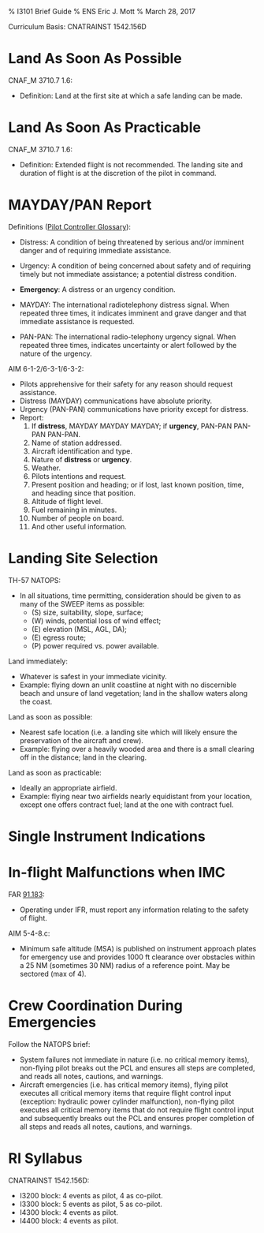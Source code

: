 % I3101 Brief Guide
% ENS Eric J. Mott
% March 28, 2017

Curriculum Basis: CNATRAINST 1542.156D

Land As Soon As Possible
========================

CNAF_M 3710.7 1.6:

- Definition: Land at the first site at which a safe landing can be made.

Land As Soon As Practicable
===========================

CNAF_M 3710.7 1.6:

- Definition: Extended flight is not recommended. The landing site and duration
  of flight is at the discretion of the pilot in command.

MAYDAY/PAN Report
=================

Definitions ([Pilot Controller Glossary][1]):

- Distress: A condition of being threatened by serious and/or imminent danger
  and of requiring immediate assistance.

- Urgency: A condition of being concerned about safety and of requiring timely
  but not immediate assistance; a potential distress condition.

- **Emergency**: A distress or an urgency condition.

- MAYDAY: The international radiotelephony distress signal. When repeated three
  times, it indicates imminent and grave danger and that immediate assistance is
  requested.

- PAN-PAN: The international radio-telephony urgency signal. When repeated three
  times, indicates uncertainty or alert followed by the nature of the urgency.

AIM 6-1-2/6-3-1/6-3-2:

- Pilots apprehensive for their safety for any reason should request assistance.
- Distress (MAYDAY) communications have absolute priority.
- Urgency (PAN-PAN) communications have priority except for distress.
- Report:
  1. If **distress**, MAYDAY MAYDAY MAYDAY; if **urgency**, PAN-PAN PAN-PAN PAN-PAN.
  2. Name of station addressed.
  3. Aircraft identification and type.
  4. Nature of **distress** or **urgency**.
  5. Weather.
  6. Pilots intentions and request.
  7. Present position and heading; or if lost, last known position, time, and
     heading since that position.
  8. Altitude of flight level.
  9. Fuel remaining in minutes.
  10. Number of people on board.
  11. And other useful information.

[1]: https://www.faa.gov/air_traffic/publications/media/pcg.pdf

Landing Site Selection
======================

TH-57 NATOPS:

- In all situations, time permitting, consideration should be given to as many
  of the SWEEP items as possible:
  - (S) size, suitability, slope, surface;
  - (W) winds, potential loss of wind effect;
  - (E) elevation (MSL, AGL, DA);
  - (E) egress route;
  - (P) power required vs. power available.

Land immediately:
- Whatever is safest in your immediate vicinity.
- Example: flying down an unlit coastline at night with no discernible
  beach and unsure of land vegetation; land in the shallow waters along the
  coast.

Land as soon as possible:
- Nearest safe location (i.e. a landing site which will likely ensure the
  preservation of the aircraft and crew).
- Example: flying over a heavily wooded area and there is a small clearing off
  in the distance; land in the clearing.

Land as soon as practicable:
- Ideally an appropriate airfield.
- Example: flying near two airfields nearly equidistant from your location,
  except one offers contract fuel; land at the one with contract fuel.

Single Instrument Indications
=============================

In-flight Malfunctions when IMC
===============================

FAR [91.183][2]:

- Operating under IFR, must report any information relating to the safety of
  flight.

AIM 5-4-8.c:

- Minimum safe altitude (MSA) is published on instrument approach plates for
  emergency use and provides 1000 ft clearance over obstacles within a 25 NM 
  (sometimes 30 NM) radius of a reference point.  May be sectored (max of 4).

[2]:https://www.ecfr.gov/cgi-bin/text-idx?node=pt14.2.91&rgn=div5#se14.2.91_1183

Crew Coordination During Emergencies
====================================

Follow the NATOPS brief:
- System failures not immediate in nature (i.e. no critical memory items),
  non-flying pilot breaks out the PCL and ensures all steps are completed,
  and reads all notes, cautions, and warnings.
- Aircraft emergencies (i.e. has critical memory items), flying pilot executes
  all critical memory items that require flight control input (exception:
  hydraulic power cylinder malfunction), non-flying pilot executes all critical
  memory items that do not require flight control input and subsequently breaks
  out the PCL and ensures proper completion of all steps and reads all notes,
  cautions, and warnings.

RI Syllabus
===========

CNATRAINST 1542.156D:

- I3200 block: 4 events as pilot, 4 as co-pilot.
- I3300 block: 5 events as pilot, 5 as co-pilot.
- I4300 block: 4 events as pilot.
- I4400 block: 4 events as pilot.
